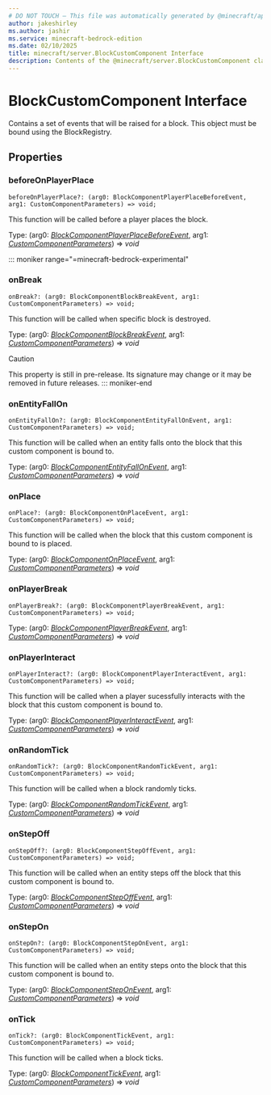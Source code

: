 ```yaml
---
# DO NOT TOUCH — This file was automatically generated by @minecraft/api-docs-generator, to report problems file an issue at https://github.com/Mojang/minecraft-scripting-libraries
author: jakeshirley
ms.author: jashir
ms.service: minecraft-bedrock-edition
ms.date: 02/10/2025
title: minecraft/server.BlockCustomComponent Interface
description: Contents of the @minecraft/server.BlockCustomComponent class.
---
```

# BlockCustomComponent Interface

Contains a set of events that will be raised for a block. This object must be bound using the BlockRegistry.

## Properties

### **beforeOnPlayerPlace**
`beforeOnPlayerPlace?: (arg0: BlockComponentPlayerPlaceBeforeEvent, arg1: CustomComponentParameters) => void;`

This function will be called before a player places the block.

Type: (arg0: [*BlockComponentPlayerPlaceBeforeEvent*](BlockComponentPlayerPlaceBeforeEvent.md), arg1: [*CustomComponentParameters*](CustomComponentParameters.md)) => *void*

::: moniker range="=minecraft-bedrock-experimental"
### **onBreak**
`onBreak?: (arg0: BlockComponentBlockBreakEvent, arg1: CustomComponentParameters) => void;`

This function will be called when specific block is destroyed.

Type: (arg0: [*BlockComponentBlockBreakEvent*](BlockComponentBlockBreakEvent.md), arg1: [*CustomComponentParameters*](CustomComponentParameters.md)) => *void*

> [!CAUTION]
> This property is still in pre-release.  Its signature may change or it may be removed in future releases.
::: moniker-end

### **onEntityFallOn**
`onEntityFallOn?: (arg0: BlockComponentEntityFallOnEvent, arg1: CustomComponentParameters) => void;`

This function will be called when an entity falls onto the block that this custom component is bound to.

Type: (arg0: [*BlockComponentEntityFallOnEvent*](BlockComponentEntityFallOnEvent.md), arg1: [*CustomComponentParameters*](CustomComponentParameters.md)) => *void*

### **onPlace**
`onPlace?: (arg0: BlockComponentOnPlaceEvent, arg1: CustomComponentParameters) => void;`

This function will be called when the block that this custom component is bound to is placed.

Type: (arg0: [*BlockComponentOnPlaceEvent*](BlockComponentOnPlaceEvent.md), arg1: [*CustomComponentParameters*](CustomComponentParameters.md)) => *void*

### **onPlayerBreak**
`onPlayerBreak?: (arg0: BlockComponentPlayerBreakEvent, arg1: CustomComponentParameters) => void;`

Type: (arg0: [*BlockComponentPlayerBreakEvent*](BlockComponentPlayerBreakEvent.md), arg1: [*CustomComponentParameters*](CustomComponentParameters.md)) => *void*

### **onPlayerInteract**
`onPlayerInteract?: (arg0: BlockComponentPlayerInteractEvent, arg1: CustomComponentParameters) => void;`

This function will be called when a player sucessfully interacts with the block that this custom component is bound to.

Type: (arg0: [*BlockComponentPlayerInteractEvent*](BlockComponentPlayerInteractEvent.md), arg1: [*CustomComponentParameters*](CustomComponentParameters.md)) => *void*

### **onRandomTick**
`onRandomTick?: (arg0: BlockComponentRandomTickEvent, arg1: CustomComponentParameters) => void;`

This function will be called when a block randomly ticks.

Type: (arg0: [*BlockComponentRandomTickEvent*](BlockComponentRandomTickEvent.md), arg1: [*CustomComponentParameters*](CustomComponentParameters.md)) => *void*

### **onStepOff**
`onStepOff?: (arg0: BlockComponentStepOffEvent, arg1: CustomComponentParameters) => void;`

This function will be called when an entity steps off the block that this custom component is bound to.

Type: (arg0: [*BlockComponentStepOffEvent*](BlockComponentStepOffEvent.md), arg1: [*CustomComponentParameters*](CustomComponentParameters.md)) => *void*

### **onStepOn**
`onStepOn?: (arg0: BlockComponentStepOnEvent, arg1: CustomComponentParameters) => void;`

This function will be called when an entity steps onto the block that this custom component is bound to.

Type: (arg0: [*BlockComponentStepOnEvent*](BlockComponentStepOnEvent.md), arg1: [*CustomComponentParameters*](CustomComponentParameters.md)) => *void*

### **onTick**
`onTick?: (arg0: BlockComponentTickEvent, arg1: CustomComponentParameters) => void;`

This function will be called when a block ticks.

Type: (arg0: [*BlockComponentTickEvent*](BlockComponentTickEvent.md), arg1: [*CustomComponentParameters*](CustomComponentParameters.md)) => *void*
